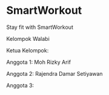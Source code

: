 # SmartWorkout
Stay fit with SmartWorkout

Kelompok Walabi

Ketua Kelompok: 

Anggota 1: Moh Rizky Arif

Anggota 2: Rajendra Damar Setiyawan

Anggota 3:
